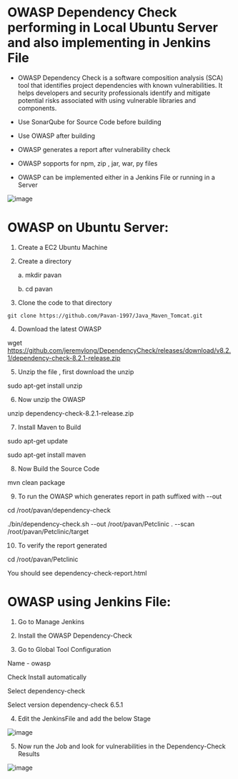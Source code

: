 # OWASP Dependency Check performing in Local Ubuntu Server and also implementing in Jenkins File

- OWASP Dependency Check is a software composition analysis (SCA) tool that identifies project dependencies with known vulnerabilities. It helps developers and security professionals identify and mitigate potential risks associated with using vulnerable libraries and components.

- Use SonarQube for Source Code before building 

- Use OWASP after building 

- OWASP generates a report after vulnerability check 

- OWASP sopports for npm, zip , jar, war, py files

- OWASP can be implemented either in a Jenkins File or running in a Server

![image](https://github.com/Pavan-1997/OWASP_Local_Jenkins/assets/32020205/f9ee3a71-8608-4dbd-b6ac-d7fb5ae23d10)



# OWASP on Ubuntu Server:

1. Create a EC2 Ubuntu Machine


2. Create  a directory 

    a. mkdir pavan

    b. cd pavan

		
4. Clone the code to that directory
```	 
git clone https://github.com/Pavan-1997/Java_Maven_Tomcat.git
```
	
4. Download the latest OWASP
	
wget https://github.com/jeremylong/DependencyCheck/releases/download/v8.2.1/dependency-check-8.2.1-release.zip

	
5. Unzip the file , first download the unzip 

sudo apt-get install unzip


6. Now unzip the OWASP

unzip dependency-check-8.2.1-release.zip


7. Install Maven to Build

sudo apt-get update

sudo apt-get install maven


8. Now Build the Source Code 

mvn clean package


9. To run the OWASP which generates report in path suffixed with --out

cd /root/pavan/dependency-check

./bin/dependency-check.sh --out /root/pavan/Petclinic . --scan /root/pavan/Petclinic/target


10. To verify the report generated

cd /root/pavan/Petclinic

You should see dependency-check-report.html




# OWASP using Jenkins File:

1. Go to Manage Jenkins


2. Install the OWASP Dependency-Check


3. Go to Global Tool Configuration

Name - owasp

Check Install automatically

Select dependency-check

Select version dependency-check 6.5.1


4. Edit the JenkinsFile and add the below Stage 

![image](https://github.com/Pavan-1997/OWASP_Local_Jenkins/assets/32020205/7196e9a9-9577-4890-9ec9-603856eb5e61)

5. Now run the Job and look for vulnerabilities in the Dependency-Check Results

![image](https://github.com/Pavan-1997/OWASP_Local_Jenkins/assets/32020205/33ca9d80-cd0e-4940-88b3-4c0661b26bea)


